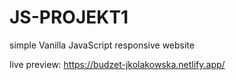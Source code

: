 # JS-PROJEKT1

simple Vanilla JavaScript responsive website

live preview: https://budzet-jkolakowska.netlify.app/
